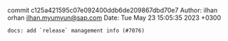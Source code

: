 commit c125a421595c07e092400ddb6de209867dbd70e7
Author: ilhan orhan <ilhan.myumyun@sap.com>
Date:   Tue May 23 15:05:35 2023 +0300

    docs: add `release` management info (#7076)
